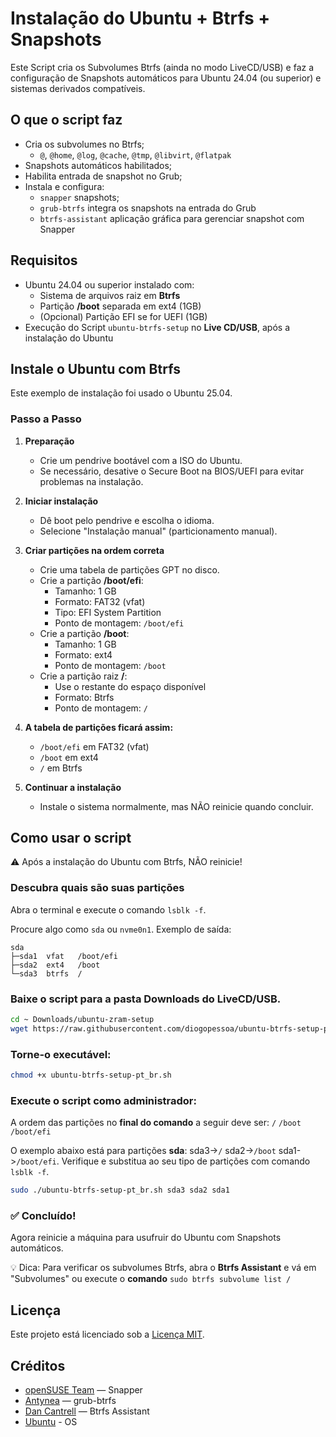 # Instalação do Ubuntu + Btrfs + Snapshots
Este Script cria os Subvolumes Btrfs (ainda no modo LiveCD/USB) e faz a configuração de Snapshots automáticos para Ubuntu 24.04 (ou superior) e sistemas derivados compatíveis. 


## O que o script faz

- Cria os subvolumes no Btrfs;
  - `@`, `@home`, `@log`, `@cache`, `@tmp`, `@libvirt`, `@flatpak`
- Snapshots automáticos habilitados;
- Habilita entrada de snapshot no Grub;
- Instala e configura:
  - `snapper` snapshots;
  - `grub-btrfs` integra os snapshots na entrada do Grub
  - `btrfs-assistant` aplicação gráfica para gerenciar snapshot com Snapper


## Requisitos

- Ubuntu 24.04 ou superior instalado com:
  - Sistema de arquivos raiz em **Btrfs**
  - Partição **/boot** separada em ext4 (1GB)
  - (Opcional) Partição EFI se for UEFI (1GB)
- Execução do Script `ubuntu-btrfs-setup` no **Live CD/USB**, após a instalação do Ubuntu

## Instale o Ubuntu com Btrfs
Este exemplo de instalação foi usado o Ubuntu 25.04.

### Passo a Passo

1. **Preparação**
   - Crie um pendrive bootável com a ISO do Ubuntu.
   - Se necessário, desative o Secure Boot na BIOS/UEFI para evitar problemas na instalação.

2. **Iniciar instalação**
   - Dê boot pelo pendrive e escolha o idioma.
   - Selecione "Instalação manual" (particionamento manual).

3. **Criar partições na ordem correta**
   - Crie uma tabela de partições GPT no disco.
   - Crie a partição **/boot/efi**:
     - Tamanho: 1 GB
     - Formato: FAT32 (vfat)
     - Tipo: EFI System Partition
     - Ponto de montagem: `/boot/efi`
   - Crie a partição **/boot**:
     - Tamanho: 1 GB
     - Formato: ext4
     - Ponto de montagem: `/boot`
   - Crie a partição raiz **/**:
     - Use o restante do espaço disponível
     - Formato: Btrfs
     - Ponto de montagem: `/`

4. **A tabela de partições ficará assim:**
   - `/boot/efi` em FAT32 (vfat)
   - `/boot` em ext4
   - `/` em Btrfs

6. **Continuar a instalação**
   - Instale o sistema normalmente, mas NÃO reinicie quando concluir.

## Como usar o script

⚠️ Após a instalação do Ubuntu com Btrfs, NÃO reinicie!

### Descubra quais são suas partições

 Abra o terminal e execute o comando `lsblk -f`.

Procure algo como `sda` ou `nvme0n1`. Exemplo de saída:

```
sda     
├─sda1  vfat   /boot/efi
├─sda2  ext4   /boot
└─sda3  btrfs  /
```

### Baixe o script para a pasta Downloads do LiveCD/USB.

```bash
cd ~ Downloads/ubuntu-zram-setup
wget https://raw.githubusercontent.com/diogopessoa/ubuntu-btrfs-setup-pt_br/main/ubuntu_btrfs_setup-pt_br.sh
```

### Torne-o executável:

```bash
chmod +x ubuntu-btrfs-setup-pt_br.sh
```

### Execute o script como administrador:

A ordem das partições no **final do comando** a seguir deve ser: `/`  `/boot`  `/boot/efi`

O exemplo abaixo está para partições **sda**: sda3->`/` sda2->`/boot` sda1->`/boot/efi`. Verifique e substitua ao seu tipo de partições com comando `lsblk -f`.

```bash
sudo ./ubuntu-btrfs-setup-pt_br.sh sda3 sda2 sda1
```

### ✅ Concluído!
Agora reinicie a máquina para usufruir do Ubuntu com Snapshots automáticos.

💡 Dica: Para verificar os subvolumes Btrfs, abra o **Btrfs Assistant** e vá em "Subvolumes" ou execute o **comando** `sudo btrfs subvolume list /`


## Licença

Este projeto está licenciado sob a [Licença MIT](https://github.com/diogopessoa/ubuntu-btrfs-setup-pt_br/blob/main/LICENSE).

## Créditos

* [openSUSE Team](https://github.com/openSUSE/snapper) — Snapper
* [Antynea](https://github.com/Antynea/grub-btrfs) — grub-btrfs
* [Dan Cantrell](https://github.com/dcantrell/btrfs-assistant) — Btrfs Assistant
* [Ubuntu](https://ubuntu.com/download) - OS

